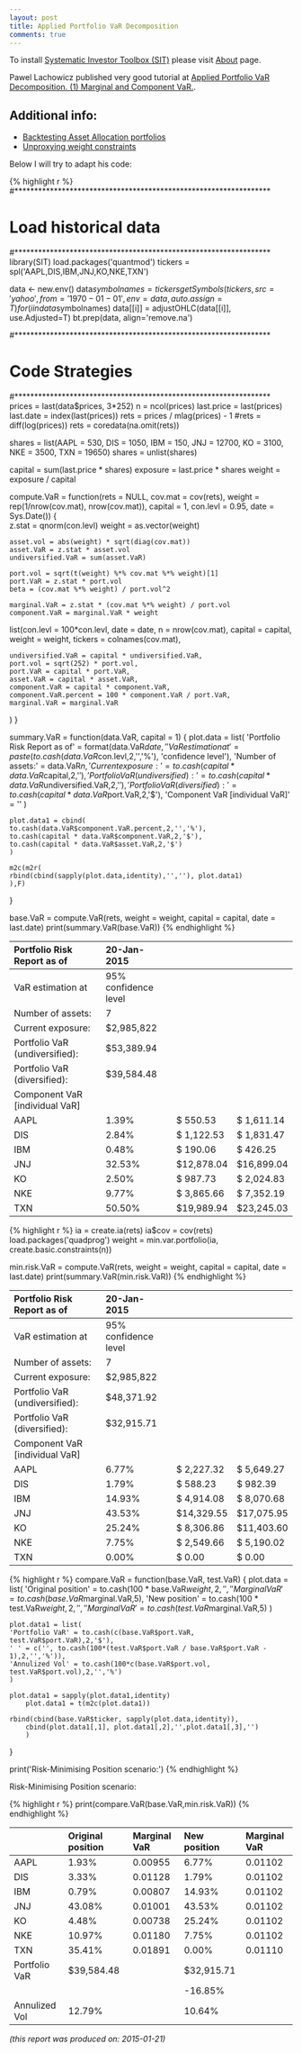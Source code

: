 ```yaml
---
layout: post
title: Applied Portfolio VaR Decomposition
comments: true
---
```



To install [Systematic Investor Toolbox (SIT)](https://github.com/systematicinvestor/SIT) please visit [About](/about) page.





Pawel Lachowicz published very good tutorial at [Applied Portfolio VaR Decomposition. (1) Marginal and Component VaR.](http://www.quantatrisk.com/2015/01/18/applied-portfolio-value-at-risk-decomposition-1-marginal-and-component-var/).

Additional info:
---

* [Backtesting Asset Allocation portfolios](https://systematicinvestor.wordpress.com/2012/03/19/backtesting-asset-allocation-portfolios/)
* [Unproxying weight constraints](http://www.portfolioprobe.com/2011/04/13/unproxying-weight-constraints/)

Below I will try to adapt his code:



{% highlight r %}
#*****************************************************************
# Load historical data
#*****************************************************************
library(SIT)
load.packages('quantmod')
tickers = spl('AAPL,DIS,IBM,JNJ,KO,NKE,TXN')

data <- new.env()
	data$symbolnames = tickers
getSymbols(tickers, src = 'yahoo', from = '1970-01-01', env = data, auto.assign = T)
for(i in data$symbolnames) data[[i]] = adjustOHLC(data[[i]], use.Adjusted=T)
bt.prep(data, align='remove.na')

#*****************************************************************
# Code Strategies
#*****************************************************************
prices = last(data$prices, 3*252)
	n = ncol(prices)
 last.price = last(prices)
 last.date = index(last(prices))
rets = prices / mlag(prices) - 1
#rets = diff(log(prices))
		rets = coredata(na.omit(rets))

shares = list(AAPL = 530, DIS = 1050, IBM = 150, JNJ = 12700, KO = 3100, NKE = 3500, TXN = 19650)
	shares = unlist(shares)

capital = sum(last.price * shares)
exposure = last.price * shares
weight = exposure / capital


compute.VaR = function(rets = NULL, cov.mat = cov(rets), 
	weight = rep(1/nrow(cov.mat), nrow(cov.mat)), 
 	capital = 1, con.levl = 0.95, date = Sys.Date()) 
 {	
	z.stat = qnorm(con.levl)
 	weight = as.vector(weight)
 
	asset.vol = abs(weight) * sqrt(diag(cov.mat))
	asset.VaR = z.stat * asset.vol
	undiversified.VaR = sum(asset.VaR)
 
	port.vol = sqrt(t(weight) %*% cov.mat %*% weight)[1]
 	port.VaR = z.stat * port.vol
 	beta = (cov.mat %*% weight) / port.vol^2
 
 	marginal.VaR = z.stat * (cov.mat %*% weight) / port.vol
	component.VaR = marginal.VaR * weight
 
 list(con.levl = 100*con.levl,
 	date = date,
  	n = nrow(cov.mat),
  	capital = capital,
  	weight = weight,
  	tickers = colnames(cov.mat),
  
 	undiversified.VaR = capital * undiversified.VaR,
  	port.vol = sqrt(252) * port.vol,
  	port.VaR = capital * port.VaR,
  	asset.VaR = capital * asset.VaR,
  	component.VaR = capital * component.VaR,
  	component.VaR.percent = 100 * component.VaR / port.VaR,
  	marginal.VaR = marginal.VaR
 )
}


summary.VaR = function(data.VaR, capital = 1) {
	plot.data = list(
	'Portfolio Risk Report as of' = format(data.VaR$date, '%d-%b-%Y'),
 	'VaR estimation at' = paste(to.cash(data.VaR$con.levl,2,'','%'), 'confidence level'),
 	'Number of assets:' = data.VaR$n,
 	'Current exposure:' = to.cash(capital * data.VaR$capital,2,'$'),
 	'Portfolio VaR (undiversified):' = to.cash(capital * data.VaR$undiversified.VaR,2,'$'),
 	'Portfolio VaR (diversified):' = to.cash(capital * data.VaR$port.VaR,2,'$'),
 	'Component VaR [individual VaR]' = ''
 	)
 
	plot.data1 = cbind( 
 	to.cash(data.VaR$component.VaR.percent,2,'','%'),
  	to.cash(capital * data.VaR$component.VaR,2,'$'),
  	to.cash(capital * data.VaR$asset.VaR,2,'$')
  	)
 
 	m2c(m2r(
 	rbind(cbind(sapply(plot.data,identity),'',''), plot.data1)
 	),F)
}


base.VaR = compute.VaR(rets, weight = weight, capital = capital, date = last.date)
print(summary.VaR(base.VaR))
{% endhighlight %}



|Portfolio Risk Report as of    |20-Jan-2015          |           |           |
|:------------------------------|:--------------------|:----------|:----------|
|VaR estimation at              |95% confidence level |           |           |
|Number of assets:              |7                    |           |           |
|Current exposure:              |$2,985,822           |           |           |
|Portfolio VaR (undiversified): |$53,389.94           |           |           |
|Portfolio VaR (diversified):   |$39,584.48           |           |           |
|Component VaR [individual VaR] |                     |           |           |
|AAPL                           | 1.39%               |$   550.53 |$ 1,611.14 |
|DIS                            | 2.84%               |$ 1,122.53 |$ 1,831.47 |
|IBM                            | 0.48%               |$   190.06 |$   426.25 |
|JNJ                            |32.53%               |$12,878.04 |$16,899.04 |
|KO                             | 2.50%               |$   987.73 |$ 2,024.83 |
|NKE                            | 9.77%               |$ 3,865.66 |$ 7,352.19 |
|TXN                            |50.50%               |$19,989.94 |$23,245.03 |
    




{% highlight r %}
ia = create.ia(rets)
	ia$cov = cov(rets)
load.packages('quadprog')
weight = min.var.portfolio(ia, create.basic.constraints(n))

min.risk.VaR = compute.VaR(rets, weight = weight, capital = capital, date = last.date)
print(summary.VaR(min.risk.VaR))
{% endhighlight %}



|Portfolio Risk Report as of    |20-Jan-2015          |           |           |
|:------------------------------|:--------------------|:----------|:----------|
|VaR estimation at              |95% confidence level |           |           |
|Number of assets:              |7                    |           |           |
|Current exposure:              |$2,985,822           |           |           |
|Portfolio VaR (undiversified): |$48,371.92           |           |           |
|Portfolio VaR (diversified):   |$32,915.71           |           |           |
|Component VaR [individual VaR] |                     |           |           |
|AAPL                           | 6.77%               |$ 2,227.32 |$ 5,649.27 |
|DIS                            | 1.79%               |$   588.23 |$   982.39 |
|IBM                            |14.93%               |$ 4,914.08 |$ 8,070.68 |
|JNJ                            |43.53%               |$14,329.55 |$17,075.95 |
|KO                             |25.24%               |$ 8,306.86 |$11,403.60 |
|NKE                            | 7.75%               |$ 2,549.66 |$ 5,190.02 |
|TXN                            | 0.00%               |$     0.00 |$     0.00 |
    




{% highlight r %}
compare.VaR = function(base.VaR, test.VaR) {
	plot.data = list(
	'Original position' = to.cash(100 * base.VaR$weight,2,'','%'),
	'Marginal VaR' = to.cash(base.VaR$marginal.VaR,5),
	'New position' = to.cash(100 * test.VaR$weight,2,'','%'),
	'Marginal VaR' = to.cash(test.VaR$marginal.VaR,5)
	)

	plot.data1 = list(
	'Portfolio VaR' = to.cash(c(base.VaR$port.VaR, test.VaR$port.VaR),2,'$'),
	' ' = c('', to.cash(100*(test.VaR$port.VaR / base.VaR$port.VaR - 1),2,'','%')),
	'Annulized Vol' = to.cash(100*c(base.VaR$port.vol, test.VaR$port.vol),2,'','%')
	)	
	
	plot.data1 = sapply(plot.data1,identity)
		plot.data1 = t(m2c(plot.data1))
	
	rbind(cbind(base.VaR$ticker, sapply(plot.data,identity)),
		cbind(plot.data1[,1], plot.data1[,2],'',plot.data1[,3],'')
		)
}

print('Risk-Minimising Position scenario:')
{% endhighlight %}



Risk-Minimising Position scenario:
    




{% highlight r %}
print(compare.VaR(base.VaR,min.risk.VaR))
{% endhighlight %}



|              |Original position |Marginal VaR |New position |Marginal VaR |
|:-------------|:-----------------|:------------|:------------|:------------|
|AAPL          | 1.93%            |0.00955      | 6.77%       |0.01102      |
|DIS           | 3.33%            |0.01128      | 1.79%       |0.01102      |
|IBM           | 0.79%            |0.00807      |14.93%       |0.01102      |
|JNJ           |43.08%            |0.01001      |43.53%       |0.01102      |
|KO            | 4.48%            |0.00738      |25.24%       |0.01102      |
|NKE           |10.97%            |0.01180      | 7.75%       |0.01102      |
|TXN           |35.41%            |0.01891      | 0.00%       |0.01110      |
|Portfolio VaR |$39,584.48        |             |$32,915.71   |             |
|              |                  |             |-16.85%      |             |
|Annulized Vol |12.79%            |             |10.64%       |             |
    



*(this report was produced on: 2015-01-21)*
